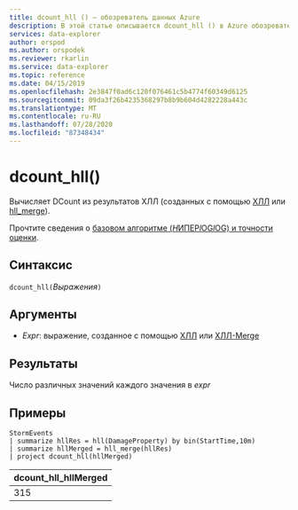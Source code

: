 ```yaml
---
title: dcount_hll () — обозреватель данных Azure
description: В этой статье описывается dcount_hll () в Azure обозреватель данных.
services: data-explorer
author: orspod
ms.author: orspodek
ms.reviewer: rkarlin
ms.service: data-explorer
ms.topic: reference
ms.date: 04/15/2019
ms.openlocfilehash: 2e3847f0ad6c120f076461c5b4774f60349d6125
ms.sourcegitcommit: 09da3f26b4235368297b8b9b604d4282228a443c
ms.translationtype: MT
ms.contentlocale: ru-RU
ms.lasthandoff: 07/28/2020
ms.locfileid: "87348434"
---
```

# <a name="dcount_hll"></a>dcount_hll()

Вычисляет DCount из результатов ХЛЛ (созданных с помощью [ХЛЛ](hll-aggfunction.md) или [hll_merge](hll-merge-aggfunction.md)).

Прочтите сведения о [базовом алгоритме (*H*ИПЕР*l*OG*l*OG) и точности оценки](dcount-aggfunction.md#estimation-accuracy).

## <a name="syntax"></a>Синтаксис

`dcount_hll(`*Выражения*`)`

## <a name="arguments"></a>Аргументы

* *Expr*: выражение, созданное с помощью [ХЛЛ](hll-aggfunction.md) или [ХЛЛ-Merge](hll-merge-aggfunction.md)

## <a name="returns"></a>Результаты

Число различных значений каждого значения в *expr*

## <a name="examples"></a>Примеры

<!-- csl: https://help.kusto.windows.net:443/Samples -->
```kusto
StormEvents
| summarize hllRes = hll(DamageProperty) by bin(StartTime,10m)
| summarize hllMerged = hll_merge(hllRes)
| project dcount_hll(hllMerged)
```

|dcount_hll_hllMerged|
|---|
|315|
